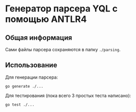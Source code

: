 # Генератор парсера YQL с помощью ANTLR4

## Общая информация
Сами файлы парсера сохраняются в папку `./parsing`.

## Использование

Для генерации парсера:
```
go generate ./...
```

Для тестирования (пока всего 3 простых теста написано):
```
go test ./...
```

